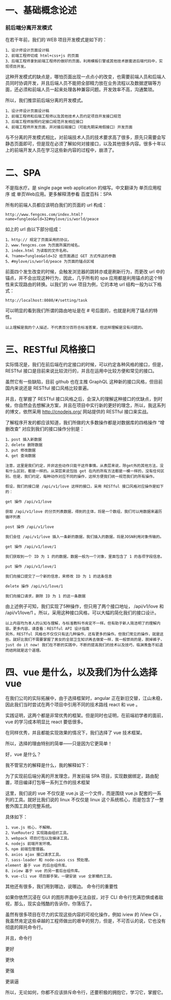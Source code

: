 # 一、基础概念论述

### 前后端分离开发模式
在若干年前，我们的 WEB 项目开发模式是如下的：

    1、设计师设计页面设计稿
    2、前端工程师切成 html+css+js 的页面
    3、后端工程师拿到前端工程师的做好的页面，利用模板引擎或其他技术嵌套进后端代码中，实现项目开发。

这种开发模式的缺点是，哪怕页面出现一点点小的改变，也需要前端人员和后端人员同时协调开发，并且后端人员不能把全部精力放在业务流程以及数据逻辑等方面，还必须和前端人员一起来处理各种兼容问题。开发效率不高，沟通繁琐。

所以，我们推崇前后端分离的开发模式。

    1、设计师设计页面设计稿
    2、前端工程师和后端工程师以及其他技术人员约定项目开发接口规范
    3、后端工程师按照约定接口规范开发相应接口
    4、前端工程师开发页面，并对接后端接口（可能先期采用假接口）开发页面

与不分离的开发模式相比，对前端技术人员的技术要求高了很多，原先只需要会写静态页面即可，但是现在必须了解如何对接接口，以及其他很多内容。很多十年以上的前端开发人员在学习这些新内容的过程中，崩溃了。

# 二、SPA

不是指水疗。是 single page web application 的缩写。中文翻译为 单页应用程序 或 单页Web应用。更多解释清参看 百度百科：SPA

所有的前端人员都应该明白我们的页面的 url 构成：

    http://www.fengcms.com/index.html?name=fungleo&old=32#mylove/is/world/peace

如上的 url 由以下部分组成：

    1、http:// 规定了页面采用的协议。
    2、www.fengcms.com 为页面所属的域名。
    3、index.html 为读取的文件名称。
    4、?name=fungleo&old=32 给页面通过 GET 方式传送的参数
    5、#mylove/is/world/peace 为页面的锚点区域

前面四个发生改变的时候，会触发浏览器的跳转亦或是刷新行为，而更改 url 中的锚点，并不会出现这种行为，因此，几乎所有的 spa 应用都是利用锚点的这个特性来实现路由的转换。以我们的 vue 项目为例，它的本地 url 结构一般为以下格式：

    http://localhost:8080/#/setting/task

可以明显的看到我们所谓的路由地址是在 # 号后面的，也就是利用了锚点的特性。

    以上理解是我的个人描述，不代表百分百符合标准答案，但这样理解是没有问题的。

# 三、RESTful 风格接口
实际情况是，我们在前后端在约定接口的时候，可以约定各种风格的接口，但是，RESTful 接口是目前来说比较流行的，并且在运用中比较方便和常见的接口。

虽然它有一些缺陷，目前 github 也在主推 GraphQL 这种新的接口风格，但目前国内来说还是 RESTful 接口风格比较普遍。

并且，在掌握了 RESTful 接口风格之后，会深入的理解这种接口的优缺点，到时候，你自然会去想解决方案，并且在项目中实行新的更好的理念，所以，我这系列的博文，依然采用 http://cnodejs.org/ 网站提供的 RESTful 接口来实战。

了解程序开发的都应该知道，我们所做的大多数操作都是对数据库的四格操作 “增删改查” 对应到我们的接口操作分别是：

    1、post 插入新数据
    2、delete 删除数据
    3、put 修改数据
    4、get 查询数据

    注意，这里是我们约定，并非这些动作只能干这件事情。从表层来说，除get外的其他方法，没有什么区别，都是一样的。从深层来说包括 get 在内的所有方法都是一模一样的，没有任何区别。但是，我们约定，每种动作对应不同的操作，这样方便我们统一规范我们的所有操作。

    假设，我们的接口是 /api/v1/love 这样的接口，采用 RESTful 接口风格对应操作是如下的：

    get 操作 /api/v1/love

    获取 /api/v1/love 的分页列表数据，得到的主体，将是一个数组，我们可以用数据来遍历循环列表

    post 操作 /api/v1/love

    我们会往 /api/v1/love 插入一条新的数据，我们插入的数据，将是JOSN利用对象传输的。

    get 操作 /api/v1/love/1

    我们获取到一个 ID 为 1 的的数据，数据一般为一个对象，里面包含了 1 的各项字段信息。

    put 操作 /api/v1/love/1

    我们向接口提交了一个新的信息，来修改 ID 为 1 的这条信息

    delete 操作 /api/v1/love/1

    我们向接口请求，删除 ID 为 1 的这一条数据

由上述例子可知，我们实现了5种操作，但只用了两个接口地址， /api/v1/love 和 /api/v1/love/1 。所以，采用这种接口风格，可以大幅的简化我们的接口设计。

    以上内容均为本人的认知与理解，与标准教科书肯定不一样。但有助于新人简洁明了的理解内容。更多内容，请查看：RESTful API 设计指南
    另外，RESTful 风格也不仅仅只有这几种操作，还有更多的操作。但我们常见的操作，就是这些。就好比我们不需要掌握了男女的全部卫生知识再去做爱一样，我一般崇尚的是，脱掉裤子，just do it now! 我们在不断的实践中，不断的提高我们的技术以及技巧，临渊羡鱼不如退而结网就是这个道理。

# 四、vue 是什么，以及我们为什么选择 vue

在我们公司的实际拓展中，由于选择框架时，angular 正在新旧交替，江山未稳，因此我们当时尝试在两个项目中引用不同的技术路线 react 和 vue 。

实践证明，这两个都是非常优秀的框架。但是同时也证明，在前端初学者的面前，vue 的学习成本明显比 react 要低很多。

在同样优秀，并且都能实现效果的情况下，我们选择了 vue 技术框架。

所以，选择的理由特别的简单——只是因为它更简单！

好，vue 是什么？

我不管官方的解释是什么，我的解释如下：

为了实现前后端分离的开发理念，开发前端 SPA 项目，实现数据绑定，路由配置，项目编译打包等一系列工作的技术框架

这里，我们说的 vue 不仅仅是 vue.js 这一个文件，而是围绕 vue.js 配套的一系列的工具。就好比我们说的 linux 不仅仅是 linux 这个系统核心，而是包含了一整套外围工具的完整系统。

具体如下：

    1、vue.js 核心，不解释。
    2、VueRouter2 实现路由组织工具。
    3、webpack 项目打包以及编译工具。
    4、nodejs 前端开发环境。
    5、npm 前端包管理器。
    6、axios ajax 接口请求工具。
    7、sass-loader 和 node-sass css 预处理。
    element 基于 vue 的后台组件库。
    8、iview 基于 vue 的另一套后台组件库。
    9、vue-cli vue 项目脚手架。一键安装 vue 全家桶的工具。

其他还有很多，我们用到哪边，说哪边。
命令行的重要性

如果你依然沉浸在 GUI 的图形界面中无法自拔，对于 CLI 命令行充满恐惧或者敌视，那么，现实会残酷的告诉你，你落伍了。

虽然有很多项目在尽力的实现这些内容的可视化操作，例如 iview 的 iView Cli ，我虽然肯定这些卓越的工程师做出的艰辛的努力，但是，不可否认的说，它也没有彻底的拜托命令行。

并且，命令行

更好

更快

更强

更装逼

所以，无论如何，你都不应该排斥命令行，还要积极的拥抱它，学习它，掌握它。
